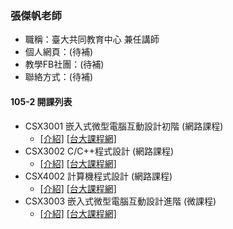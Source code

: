 ### 張傑帆老師

* 職稱：臺大共同教育中心 兼任講師
* 個人網頁：(待補)
* 教學FB社團：(待補)
* 聯絡方式：(待補)

#### 105-2 開課列表

* CSX3001 嵌入式微型電腦互動設計初階 \(網路課程\)
    * [\[介紹\]](CSX3001.md) [\[台大課程網\]](https://nol.ntu.edu.tw/nol/coursesearch/print_table.php?course_id=H03%2003010&class=01&dpt_code=H020&ser_no=82573&semester=105-2&lang=CH) 
* CSX3002 C/C++程式設計 \(網路課程\)
    * [\[介紹\]](CSX3002.md) [\[台大課程網\]](https://nol.ntu.edu.tw/nol/coursesearch/print_table.php?course_id=H03%2003020&class=01&dpt_code=H020&ser_no=38926&semester=105-2&lang=CH)
* CSX4002 計算機程式設計 \(網路課程\)
    * [\[介紹\]](CSX4002.md) [\[台大課程網\]](https://nol.ntu.edu.tw/nol/coursesearch/print_table.php?course_id=H03%2004020&class=01&dpt_code=H020&ser_no=60502&semester=105-2&lang=CH)
* CSX3003 嵌入式微型電腦互動設計進階 \(微課程\)
    * [\[介紹\]](CSX3003.md) [\[台大課程網\]](https://nol.ntu.edu.tw/nol/coursesearch/print_table.php?course_id=H03%2003030&class=01&dpt_code=H020&ser_no=57230&semester=105-2&lang=CH)



